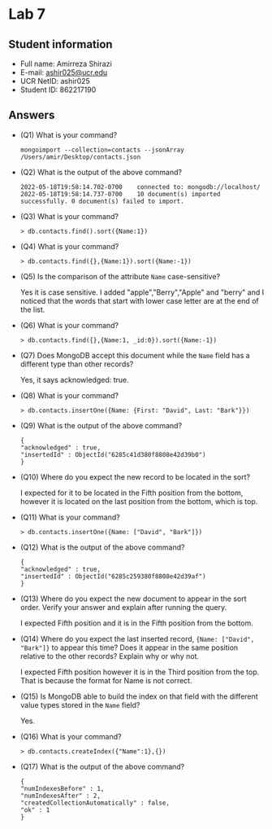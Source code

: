 # Lab 7

## Student information

* Full name: Amirreza Shirazi
* E-mail: ashir025@ucr.edu
* UCR NetID: ashir025
* Student ID: 862217190

## Answers

* (Q1) What is your command?

    ```shell
    mongoimport --collection=contacts --jsonArray /Users/amir/Desktop/contacts.json 
    ```

* (Q2) What is the output of the above command?

    ```text
    2022-05-18T19:58:14.702-0700	connected to: mongodb://localhost/
    2022-05-18T19:58:14.737-0700	10 document(s) imported successfully. 0 document(s) failed to import.
    ```

* (Q3) What is your command?

    ```shell
    > db.contacts.find().sort({Name:1})
    ```

* (Q4) What is your command?

    ```shell
    > db.contacts.find({},{Name:1}).sort({Name:-1})
    ```

* (Q5) Is the comparison of the attribute `Name` case-sensitive?

  Yes it is case sensitive. I added "apple","Berry","Apple" and "berry" and I noticed that the 
  words that start with lower case letter are at the end of the list.

* (Q6) What is your command?

    ```shell
    > db.contacts.find({},{Name:1, _id:0}).sort({Name:-1})
    ```

* (Q7) Does MongoDB accept this document while the `Name` field has a different type than other records?
  
  Yes, it says acknowledged: true.
  

* (Q8) What is your command?

    ```shell
  > db.contacts.insertOne({Name: {First: "David", Last: "Bark"}})
    ```

* (Q9) What is the output of the above command?

    ```text
  {
  "acknowledged" : true,
  "insertedId" : ObjectId("6285c41d380f8808e42d39b0")
  }
    ```

* (Q10) Where do you expect the new record to be located in the sort?

  I expected for it to be located in the Fifth position from the bottom, however it is located on the last position from the bottom, which is top.

* (Q11) What is your command?

    ```shell
    > db.contacts.insertOne({Name: ["David", "Bark"]})
    ```

* (Q12) What is the output of the above command?

    ```text
  {
  "acknowledged" : true,
  "insertedId" : ObjectId("6285c259380f8808e42d39af")
  }
    ```

* (Q13) Where do you expect the new document to appear in the sort order. Verify your answer and explain after running the query.

  I expected Fifth position and it is in the Fifth position from the bottom. 

* (Q14) Where do you expect the last inserted record, `{Name: ["David", "Bark"]}` to appear this time? Does it appear in the same position relative to the other records? Explain why or why not.

  I expected Fifth position however it is in the Third position from the top. That is because the format for Name is not correct.

* (Q15) Is MongoDB able to build the index on that field with the different value types stored in the `Name` field?

  Yes.

* (Q16) What is your command?

    ```shell
    > db.contacts.createIndex({"Name":1},{})
    ```

* (Q17) What is the output of the above command?

    ```text
    {
	"numIndexesBefore" : 1,
	"numIndexesAfter" : 2,
	"createdCollectionAutomatically" : false,
	"ok" : 1
  }
    ```
